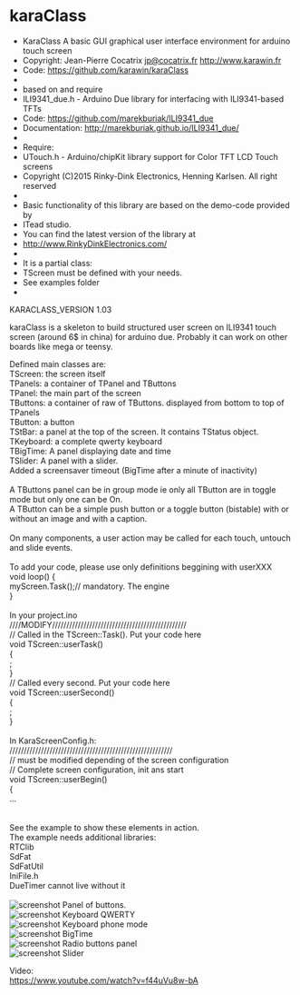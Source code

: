 # karaClass

 *  KaraClass A basic GUI graphical user interface environment for arduino touch screen 
 * Copyright: Jean-Pierre Cocatrix jp@cocatrix.fr http://www.karawin.fr
 * Code: https://github.com/karawin/karaClass
 * 
 * based on and require
 * ILI9341_due.h - Arduino Due library for interfacing with ILI9341-based TFTs
 * Code: https://github.com/marekburiak/ILI9341_due
 * Documentation: http://marekburiak.github.io/ILI9341_due/
 * 
 * Require: 
 *  UTouch.h - Arduino/chipKit library support for Color TFT LCD Touch screens 
 *  Copyright (C)2015 Rinky-Dink Electronics, Henning Karlsen. All right reserved
 *
 * Basic functionality of this library are based on the demo-code provided by  
 *  ITead studio.
 * You can find the latest version of the library at 
 * http://www.RinkyDinkElectronics.com/
 * 
 * It is a partial class:
 * TScreen must be defined with your needs.
 * See examples folder
 * 

 KARACLASS_VERSION 1.03
 
 
 karaClass is a skeleton to build structured user screen on ILI9341 touch screen (around 6$ in china) for arduino due.
 Probably it can work on other boards like mega or teensy.<br/>
 
 Defined main classes are:<br/>
 TScreen: the screen itself<br/>
 TPanels: a container of TPanel and TButtons<br/>
 TPanel:  the main part of the screen<br/>
 TButtons: a container of raw of TButtons.  displayed from bottom to top of TPanels<br/>
 TButton: a button<br/>
 TStBar: a panel at the top of the screen. It contains TStatus object.<br/>
 TKeyboard: a complete qwerty keyboard<br/>
 TBigTime: A panel displaying date and time<br/>
 TSlider: A panel with a slider.<br/>
 Added a screensaver timeout (BigTime after a minute of inactivity)<br/>
 <br/>
 A TButtons panel can be in group mode ie only all TButton are in toggle mode but only one can be On.<br/>
 A TButton can be a simple push button or a toggle button (bistable) with or without an image and with a caption.<br/>
 <br/>
 On many components, a user action may be called for each touch, untouch and slide events.<br/>
 <br/>
 To add your code, please use only definitions beggining with userXXX<br/>
 void loop() {<br/>
     myScreen.Task();// mandatory. The engine<br/>
}<br/>
<br/>
In your project.ino<br/>
////MODIFY///////////////////////////////////////////////<br/>
// Called in the TScreen::Task(). Put your  code here<br/>
void TScreen::userTask()<br/>
{<br/>
 ; <br/>
}<br/>
// Called every second. Put your code here<br/>
void TScreen::userSecond()<br/>
{<br/>
;<br/>
}<br/>
<br/>
In KaraScreenConfig.h:<br/>
/////////////////////////////////////////////////////////<br/>
// must be modified depending of the screen configuration<br/>
// Complete screen configuration, init ans start<br/>
void TScreen::userBegin()<br/>
{<br/>
...<br/>
 <br/>
 <br/>
 See the example to show these elements in action.<br/>
 The example needs additional libraries:<br/>
 RTClib<br/>
 SdFat<br/>
 SdFatUtil<br/>
 IniFile.h<br/>
 DueTimer cannot live without it <br/>
<br/>
<img src="https://github.com/karawin/karaClass/blob/master/IMG_20160305_180548.jpg" alt="screenshot" border=0> 
Panel of buttons. <br/>
<img src="https://github.com/karawin/karaClass/blob/master/IMG_20160305.jpg" alt="screenshot" border=0> 
Keyboard QWERTY<br/>
<img src="https://github.com/karawin/karaClass/blob/master/2016-03-14 19.49.18.jpg" alt="screenshot" border=0> 
Keyboard phone mode<br/>
<img src="https://github.com/karawin/karaClass/blob/master/2016-03-14 19.49.43.jpg" alt="screenshot" border=0> 
BigTime<br/>
<img src="https://github.com/karawin/karaClass/blob/master/2016-03-14 19.50.13.jpg" alt="screenshot" border=0> 
Radio buttons panel<br/>
<img src="https://github.com/karawin/karaClass/blob/master/2016-03-16 17.28.01.jpg" alt="screenshot" border=0> 
Slider<br/>

Video:<br/>
https://www.youtube.com/watch?v=f44uVu8w-bA



